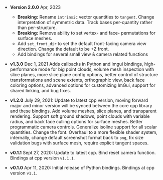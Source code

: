 - **Version 2.0.0** Apr, 2023  
    - **Breaking:** Rename `intrinsic` vector quantities to `tangent`. Change interpretation of symmetric data. Track bases per-quantity rather than per-structure.
    - **Breaking:** Remove ability to set vertex- and face- permutations for surface meshes.
    - Add `set_front_dir` to set the default front-facing camera view direction. Change the default to be +Z front.
    - Add bindings for several small view & camera related functions

- **v1.3.0** Dec 1, 2021 Adds callbacks in Python and imgui bindings, high-performance mode for big point clouds, volume mesh inspection with slice planes, more slice plane config options, better control of structure transformations and scene extents, orthographic view, back face coloring options, advanced options for customizing ImGui, support for shared linking, and bug fixes.
- **v1.2.0** July 29, 2021: Update to latest cpp version, moving forward major and minor version will be synced between the core cpp library and these bindings. Add volume meshes, slice planes, and transparent rendering. Support soft ground shadows, point clouds with variable radius, and back face culling options for surface meshes. Better programmatic camera controls. Generalize isoline support for all scalar quantities. Change the font.  Overhaul to a more flexible shader system, internally, change default screenshot format back to `png`, fix size validation bugs with surface mesh, require explicit tangent spaces.
- **v0.1.1** Sept 27, 2020: Update to latest cpp. Bind reset camera function. Bindings at cpp version `v1.1.1`.
- **v0.1.0** Apr 11, 2020: Initial release of Python bindings. Bindings at cpp version `v1.1`.
